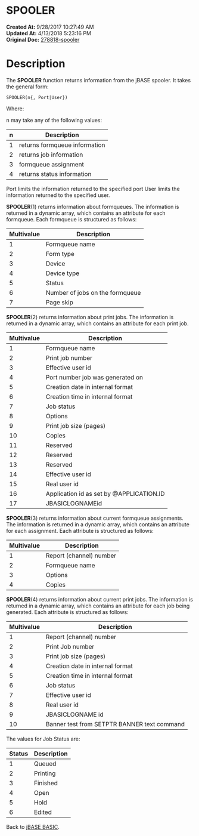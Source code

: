 # SPOOLER

**Created At:** 9/28/2017 10:27:49 AM  
**Updated At:** 4/13/2018 5:23:16 PM  
**Original Doc:** [278818-spooler](https://docs.jbase.com/36868-jbase-basic/278818-spooler)  


# Description

The **SPOOLER** function returns information from the jBASE spooler. It takes the general form:

```
SPOOLER(n{, Port|User})
```

Where:

n may take any of the following values:


| n<br> | Description<br> |
| --- | --- |
| 1<br> | returns formqueue information<br> |
| 2<br> | returns job information<br> |
| 3<br> | formqueue assignment<br> |
| 4<br> | returns status information<br> |


Port limits the information returned to the specified port User limits the information returned to the specified user.

**SPOOLER**(1) returns information about formqueues. The information is returned in a dynamic array, which contains an attribute for each formqueue. Each formqueue is structured as follows:


| Multivalue<br> | Description<br> |
| --- | --- |
| 1<br> | Formqueue name<br> |
| 2<br> | Form type<br> |
| 3<br> | Device<br> |
| 4<br> | Device type<br> |
| 5<br> | Status<br> |
| 6<br> | Number of jobs on the formqueue<br> |
| 7<br> | Page skip<br> |


**SPOOLER**(2) returns information about print jobs. The information is returned in a dynamic array, which contains an attribute for each print job.


| Multivalue<br> | Description<br> |
| --- | --- |
| 1<br> | Formqueue name<br> |
| 2<br> | Print job number<br> |
| 3<br> | Effective user id<br> |
| 4<br> | Port number job was generated on<br> |
| 5<br> | Creation date in internal format<br> |
| 6<br> | Creation time in internal format<br> |
| 7<br> | Job status<br> |
| 8<br> | Options<br> |
| 9<br> | Print job size (pages)<br> |
| 10<br> | Copies<br> |
| 11<br> | Reserved<br> |
| 12<br> | Reserved<br> |
| 13<br> | Reserved<br> |
| 14<br> | Effective user id<br> |
| 15<br> | Real user id<br> |
| 16<br> | Application id as set by @APPLICATION.ID<br> |
| 17<br> | JBASICLOGNAMEid<br> |


**SPOOLER**(3) returns information about current formqueue assignments. The information is returned in a dynamic array, which contains an attribute for each assignment. Each attribute is structured as follows:


| Multivalue<br> |  Description<br> |
| --- | --- |
| 1<br> | Report (channel) number<br> |
| 2<br> | Formqueue name<br> |
| 3<br> | Options<br> |
| 4<br> | Copies<br> |


**SPOOLER**(4) returns information about current print jobs. The information is returned in a dynamic array, which contains an attribute for each job being generated. Each attribute is structured as follows:


| Multivalue<br> | Description<br> |
| --- | --- |
| 1<br> | Report (channel) number<br> |
| 2<br> | Print Job number<br> |
| 3<br> | Print job size (pages)<br> |
| 4<br> | Creation date in internal format<br> |
| 5<br> | Creation time in internal format<br> |
| 6<br> | Job status<br> |
| 7<br> | Effective user id<br> |
| 8<br> | Real user id<br> |
| 9<br> | JBASICLOGNAME id<br> |
| 10<br> | Banner test from SETPTR BANNER text command<br> |




The values for Job Status are:


| Status<br> | Description<br> |
| --- | --- |
| 1<br> | Queued<br> |
| 2<br> | Printing<br> |
| 3<br> | Finished<br> |
| 4<br> | Open<br> |
| 5<br> | Hold<br> |
| 6<br> | Edited<br> |




Back to [jBASE BASIC](./../jbase-basic-programmers-reference-guide).


